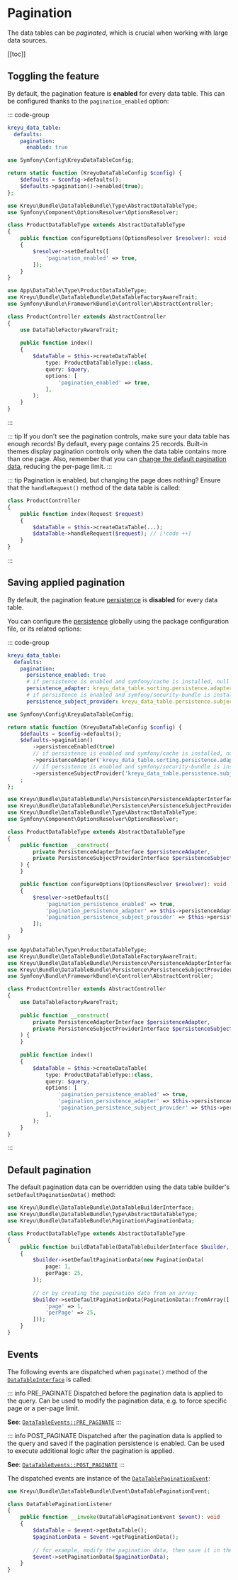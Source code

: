 # Pagination

The data tables can be _paginated_, which is crucial when working with large data sources.

[[toc]]

## Toggling the feature

By default, the pagination feature is **enabled** for every data table.
This can be configured thanks to the `pagination_enabled` option:

::: code-group
```yaml [Globally (YAML)]
kreyu_data_table:
  defaults:
    pagination:
      enabled: true
```

```php [Globally (PHP)]
use Symfony\Config\KreyuDataTableConfig;

return static function (KreyuDataTableConfig $config) {
    $defaults = $config->defaults();
    $defaults->pagination()->enabled(true);
};
```

```php [For data table type]
use Kreyu\Bundle\DataTableBundle\Type\AbstractDataTableType;
use Symfony\Component\OptionsResolver\OptionsResolver;

class ProductDataTableType extends AbstractDataTableType
{
    public function configureOptions(OptionsResolver $resolver): void
    {
        $resolver->setDefaults([
            'pagination_enabled' => true,
        ]);
    }
}
```

```php [For specific data table]
use App\DataTable\Type\ProductDataTableType;
use Kreyu\Bundle\DataTableBundle\DataTableFactoryAwareTrait;
use Symfony\Bundle\FrameworkBundle\Controller\AbstractController;

class ProductController extends AbstractController
{
    use DataTableFactoryAwareTrait;
    
    public function index()
    {
        $dataTable = $this->createDataTable(
            type: ProductDataTableType::class, 
            query: $query,
            options: [
                'pagination_enabled' => true,
            ],
        );
    }
}
```
:::

::: tip If you don't see the pagination controls, make sure your data table has enough records!
By default, every page contains 25 records.
Built-in themes display pagination controls only when the data table contains more than one page.
Also, remember that you can [change the default pagination data](#default-pagination), reducing the per-page limit.
:::

::: tip Pagination is enabled, but changing the page does nothing?
Ensure that the `handleRequest()` method of the data table is called:

```php
class ProductController
{
    public function index(Request $request)
    {
        $dataTable = $this->createDataTable(...);
        $dataTable->handleRequest($request); // [!code ++]
    }
}
```
:::

## Saving applied pagination

By default, the pagination feature [persistence](persistence.md) is **disabled** for every data table.

You can configure the [persistence](persistence.md) globally using the package configuration file, or its related options:

::: code-group
```yaml [Globally (YAML)]
kreyu_data_table:
  defaults:
    pagination:
      persistence_enabled: true
      # if persistence is enabled and symfony/cache is installed, null otherwise
      persistence_adapter: kreyu_data_table.sorting.persistence.adapter.cache
      # if persistence is enabled and symfony/security-bundle is installed, null otherwise
      persistence_subject_provider: kreyu_data_table.persistence.subject_provider.token_storage
```

```php [Globally (PHP)]
use Symfony\Config\KreyuDataTableConfig;

return static function (KreyuDataTableConfig $config) {
    $defaults = $config->defaults();
    $defaults->pagination()
        ->persistenceEnabled(true)
        // if persistence is enabled and symfony/cache is installed, null otherwise
        ->persistenceAdapter('kreyu_data_table.sorting.persistence.adapter.cache')
        // if persistence is enabled and symfony/security-bundle is installed, null otherwise
        ->persistenceSubjectProvider('kreyu_data_table.persistence.subject_provider.token_storage')
    ;
};
```

```php [For data table type]
use Kreyu\Bundle\DataTableBundle\Persistence\PersistenceAdapterInterface;
use Kreyu\Bundle\DataTableBundle\Persistence\PersistenceSubjectProviderInterface;
use Kreyu\Bundle\DataTableBundle\Type\AbstractDataTableType;
use Symfony\Component\OptionsResolver\OptionsResolver;

class ProductDataTableType extends AbstractDataTableType
{
    public function __construct(
        private PersistenceAdapterInterface $persistenceAdapter,
        private PersistenceSubjectProviderInterface $persistenceSubjectProvider,
    ) {
    }

    public function configureOptions(OptionsResolver $resolver): void
    {
        $resolver->setDefaults([
            'pagination_persistence_enabled' => true,
            'pagination_persistence_adapter' => $this->persistenceAdapter,
            'pagination_persistence_subject_provider' => $this->persistenceSubjectProvider,
        ]);
    }
}
```

```php [For specific data table]
use App\DataTable\Type\ProductDataTableType;
use Kreyu\Bundle\DataTableBundle\DataTableFactoryAwareTrait;
use Kreyu\Bundle\DataTableBundle\Persistence\PersistenceAdapterInterface;
use Kreyu\Bundle\DataTableBundle\Persistence\PersistenceSubjectProviderInterface;
use Symfony\Bundle\FrameworkBundle\Controller\AbstractController;

class ProductController extends AbstractController
{
    use DataTableFactoryAwareTrait;
    
    public function __construct(
        private PersistenceAdapterInterface $persistenceAdapter,
        private PersistenceSubjectProviderInterface $persistenceSubjectProvider,
    ) {
    }
    
    public function index()
    {
        $dataTable = $this->createDataTable(
            type: ProductDataTableType::class, 
            query: $query,
            options: [
                'pagination_persistence_enabled' => true,
                'pagination_persistence_adapter' => $this->persistenceAdapter,
                'pagination_persistence_subject_provider' => $this->persistenceSubjectProvider,
            ],
        );
    }
}
```
:::

## Default pagination

The default pagination data can be overridden using the data table builder's `setDefaultPaginationData()` method:

```php
use Kreyu\Bundle\DataTableBundle\DataTableBuilderInterface;
use Kreyu\Bundle\DataTableBundle\Type\AbstractDataTableType;
use Kreyu\Bundle\DataTableBundle\Pagination\PaginationData;

class ProductDataTableType extends AbstractDataTableType
{
    public function buildDataTable(DataTableBuilderInterface $builder, array $options): void
    {
        $builder->setDefaultPaginationData(new PaginationData(
            page: 1, 
            perPage: 25,
        ));
        
        // or by creating the pagination data from an array:
        $builder->setDefaultPaginationData(PaginationData::fromArray([
            'page' => 1, 
            'perPage' => 25,
        ]));
    }
}
```

## Events

The following events are dispatched when `paginate()` method of the [`DataTableInterface`](https://github.com/Kreyu/data-table-bundle/blob/main/src/DataTableInterface.php) is called:

::: info PRE_PAGINATE
Dispatched before the pagination data is applied to the query.
Can be used to modify the pagination data, e.g. to force specific page or a per-page limit.

**See**: [`DataTableEvents::PRE_PAGINATE`](https://github.com/Kreyu/data-table-bundle/blob/main/src/Event/DataTableEvents.php)
:::

::: info POST_PAGINATE
Dispatched after the pagination data is applied to the query and saved if the pagination persistence is enabled.
Can be used to execute additional logic after the pagination is applied.

**See**: [`DataTableEvents::POST_PAGINATE`](https://github.com/Kreyu/data-table-bundle/blob/main/src/Event/DataTableEvents.php)
:::

The dispatched events are instance of the [`DataTablePaginationEvent`](https://github.com/Kreyu/data-table-bundle/blob/main/src/Event/DataTablePaginationEvent.php):

```php
use Kreyu\Bundle\DataTableBundle\Event\DataTablePaginationEvent;

class DataTablePaginationListener
{
    public function __invoke(DataTablePaginationEvent $event): void
    {
        $dataTable = $event->getDataTable();
        $paginationData = $event->getPaginationData();
        
        // for example, modify the pagination data, then save it in the event
        $event->setPaginationData($paginationData); 
    }
}
```
